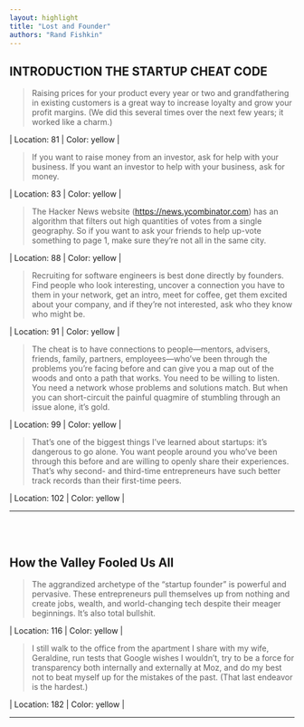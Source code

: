 ```yaml
---
layout: highlight
title: "Lost and Founder"
authors: "Rand Fishkin"
---
```



## INTRODUCTION THE STARTUP CHEAT CODE

 > Raising prices for your product every year or two and grandfathering in existing customers is a great way to increase loyalty and grow your profit margins. (We did this several times over the next few years; it worked like a charm.)

| Location: 81 | 
 Color: yellow |
<br>

 > If you want to raise money from an investor, ask for help with your business. If you want an investor to help with your business, ask for money.

| Location: 83 | 
 Color: yellow |
<br>

 > The Hacker News website (https://news.ycombinator.com) has an algorithm that filters out high quantities of votes from a single geography. So if you want to ask your friends to help up-vote something to page 1, make sure they’re not all in the same city.

| Location: 88 | 
 Color: yellow |
<br>

 > Recruiting for software engineers is best done directly by founders. Find people who look interesting, uncover a connection you have to them in your network, get an intro, meet for coffee, get them excited about your company, and if they’re not interested, ask who they know who might be.

| Location: 91 | 
 Color: yellow |
<br>

 > The cheat is to have connections to people—mentors, advisers, friends, family, partners, employees—who’ve been through the problems you’re facing before and can give you a map out of the woods and onto a path that works. You need to be willing to listen. You need a network whose problems and solutions match. But when you can short-circuit the painful quagmire of stumbling through an issue alone, it’s gold.

| Location: 99 | 
 Color: yellow |
<br>

 > That’s one of the biggest things I’ve learned about startups: it’s dangerous to go alone. You want people around you who’ve been through this before and are willing to openly share their experiences. That’s why second- and third-time entrepreneurs have such better track records than their first-time peers.

| Location: 102 | 
 Color: yellow |
<br>

----------
<br><br>

## How the Valley Fooled Us All

 > The aggrandized archetype of the “startup founder” is powerful and pervasive. These entrepreneurs pull themselves up from nothing and create jobs, wealth, and world-changing tech despite their meager beginnings. It’s also total bullshit.

| Location: 116 | 
 Color: yellow |
<br>

 > I still walk to the office from the apartment I share with my wife, Geraldine, run tests that Google wishes I wouldn’t, try to be a force for transparency both internally and externally at Moz, and do my best not to beat myself up for the mistakes of the past. (That last endeavor is the hardest.)

| Location: 182 | 
 Color: yellow |
<br>

----------
<br><br>
